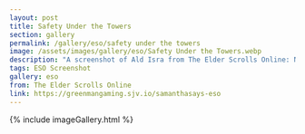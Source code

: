 ```yaml
---
layout: post
title: Safety Under the Towers
section: gallery
permalink: /gallery/eso/safety under the towers
image: /assets/images/gallery/eso/Safety Under the Towers.webp
description: "A screenshot of Ald Isra from The Elder Scrolls Online: Necrom, taken by Samantha Says."
tags: ESO Screenshot
gallery: eso
from: The Elder Scrolls Online
link: https://greenmangaming.sjv.io/samanthasays-eso
---
```

{% include imageGallery.html %}